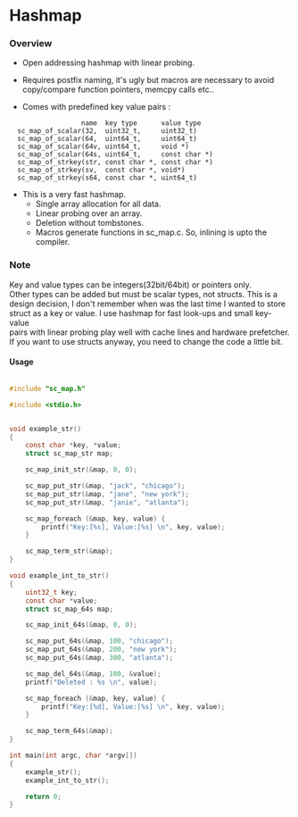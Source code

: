 # Hashmap

### Overview

- Open addressing hashmap with linear probing.
- Requires postfix naming, it's ugly but macros are necessary to avoid  
  copy/compare function pointers, memcpy calls etc..

- Comes with predefined key value pairs :
  
```
                  name  key type      value type
  sc_map_of_scalar(32,  uint32_t,     uint32_t)
  sc_map_of_scalar(64,  uint64_t,     uint64_t)
  sc_map_of_scalar(64v, uint64_t,     void *)
  sc_map_of_scalar(64s, uint64_t,     const char *)
  sc_map_of_strkey(str, const char *, const char *)
  sc_map_of_strkey(sv,  const char *, void*)
  sc_map_of_strkey(s64, const char *, uint64_t)
```

- This is a very fast hashmap. 
  - Single array allocation for all data. 
  - Linear probing over an array.
  - Deletion without tombstones.
  - Macros generate functions in sc_map.c. So, inlining is upto the compiler.


### Note
Key and value types can be integers(32bit/64bit) or pointers only.  
Other types can be added but must be scalar types, not structs. This is a   
design decision, I don't remember when was the last time I wanted to store  
struct as a key or value. I use hashmap for fast look-ups and small key-value  
pairs with linear probing play well with cache lines and hardware prefetcher.  
If you want to use structs anyway, you need to change the code a little bit.


#### Usage


```c

#include "sc_map.h"

#include <stdio.h>


void example_str()
{
    const char *key, *value;
    struct sc_map_str map;

    sc_map_init_str(&map, 0, 0);

    sc_map_put_str(&map, "jack", "chicago");
    sc_map_put_str(&map, "jane", "new york");
    sc_map_put_str(&map, "janie", "atlanta");

    sc_map_foreach (&map, key, value) {
        printf("Key:[%s], Value:[%s] \n", key, value);
    }

    sc_map_term_str(&map);
}

void example_int_to_str()
{
    uint32_t key;
    const char *value;
    struct sc_map_64s map;

    sc_map_init_64s(&map, 0, 0);

    sc_map_put_64s(&map, 100, "chicago");
    sc_map_put_64s(&map, 200, "new york");
    sc_map_put_64s(&map, 300, "atlanta");

    sc_map_del_64s(&map, 100, &value);
    printf("Deleted : %s \n", value);

    sc_map_foreach (&map, key, value) {
        printf("Key:[%d], Value:[%s] \n", key, value);
    }

    sc_map_term_64s(&map);
}

int main(int argc, char *argv[])
{
    example_str();
    example_int_to_str();

    return 0;
}

```
